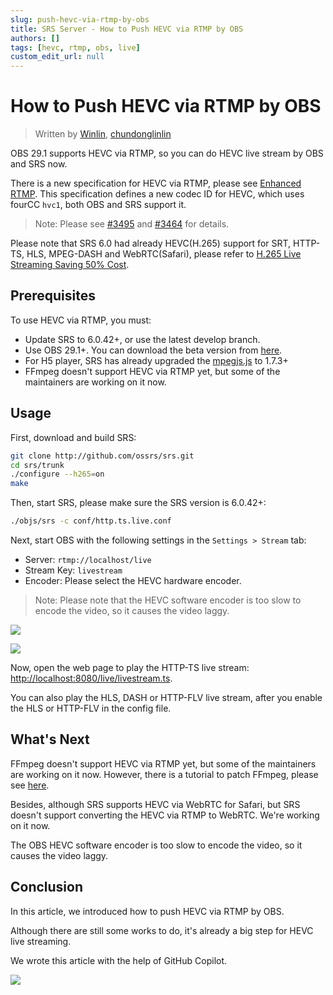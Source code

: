 ```yaml
---
slug: push-hevc-via-rtmp-by-obs
title: SRS Server - How to Push HEVC via RTMP by OBS
authors: []
tags: [hevc, rtmp, obs, live]
custom_edit_url: null
---
```


# How to Push HEVC via RTMP by OBS

> Written by [Winlin](https://github.com/winlinvip), [chundonglinlin](https://github.com/chundonglinlin)

OBS 29.1 supports HEVC via RTMP, so you can do HEVC live stream by OBS and SRS now.

There is a new specification for HEVC via RTMP, please see [Enhanced RTMP](https://github.com/veovera/enhanced-rtmp).
This specification defines a new codec ID for HEVC, which uses fourCC `hvc1`,
both OBS and SRS support it.

<!--truncate-->

> Note: Please see [#3495](https://github.com/ossrs/srs/pull/3495) and [#3464](https://github.com/ossrs/srs/issues/3464) for details.

Please note that SRS 6.0 had already HEVC(H.265) support for SRT, HTTP-TS, HLS, MPEG-DASH and WebRTC(Safari), 
please refer to [H.265 Live Streaming Saving 50% Cost](./2023-03-07-Lets-Do-H265-Live-Streaming.md).

## Prerequisites

To use HEVC via RTMP, you must:

* Update SRS to 6.0.42+, or use the latest develop branch.
* Use OBS 29.1+. You can download the beta version from [here](https://github.com/obsproject/obs-studio/releases).
* For H5 player, SRS has already upgraded the [mpegjs.js](https://github.com/xqq/mpegts.js) to 1.7.3+
* FFmpeg doesn't support HEVC via RTMP yet, but some of the maintainers are working on it now.

## Usage

First, download and build SRS:

```bash
git clone http://github.com/ossrs/srs.git
cd srs/trunk
./configure --h265=on
make
```

Then, start SRS, please make sure the SRS version is 6.0.42+:

```bash
./objs/srs -c conf/http.ts.live.conf
```

Next, start OBS with the following settings in the `Settings > Stream` tab:

* Server: `rtmp://localhost/live`
* Stream Key: `livestream`
* Encoder: Please select the HEVC hardware encoder.

> Note: Please note that the HEVC software encoder is too slow to encode the video, so it causes the video laggy.

![](/img/blog-2023-04-08-001.png)

![](/img/blog-2023-04-08-002.png)

Now, open the web page to play the HTTP-TS live stream: 
[http://localhost:8080/live/livestream.ts](http://localhost:8080/players/srs_player.html?stream=livestream.ts).

You can also play the HLS, DASH or HTTP-FLV live stream, after you enable the HLS or HTTP-FLV in the config file.

## What's Next

FFmpeg doesn't support HEVC via RTMP yet, but some of the maintainers are working on it now.
However, there is a tutorial to patch FFmpeg, please see [here](http://claire-chang.com/2023/03/09/%e7%82%basrs6%e7%b7%a8%e8%ad%af%e6%94%af%e6%8c%81http-flv%e7%9a%84ffmpeg%e6%aa%94%e6%a1%88/).

Besides, although SRS supports HEVC via WebRTC for Safari, but SRS doesn't support converting the HEVC via RTMP to WebRTC.
We're working on it now.

The OBS HEVC software encoder is too slow to encode the video, so it causes the video laggy.

## Conclusion

In this article, we introduced how to push HEVC via RTMP by OBS.

Although there are still some works to do, it's already a big step for HEVC live streaming.

We wrote this article with the help of GitHub Copilot.

![](https://ossrs.net/gif/v1/sls.gif?site=ossrs.io&path=/lts/blog-en/23-04-08-Push-HEVC-via-RTMP-by-OBS)

